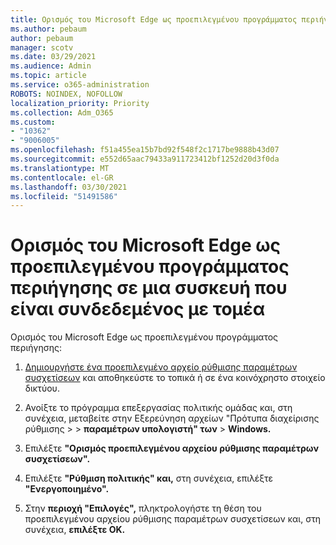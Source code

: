 ```yaml
---
title: Ορισμός του Microsoft Edge ως προεπιλεγμένου προγράμματος περιήγησης σε μια συσκευή που είναι συνδεδεμένος με τομέα
ms.author: pebaum
author: pebaum
manager: scotv
ms.date: 03/29/2021
ms.audience: Admin
ms.topic: article
ms.service: o365-administration
ROBOTS: NOINDEX, NOFOLLOW
localization_priority: Priority
ms.collection: Adm_O365
ms.custom:
- "10362"
- "9006005"
ms.openlocfilehash: f51a455ea15b7bd92f548f2c1717be9888b43d07
ms.sourcegitcommit: e552d65aac79433a911723412bf1252d20d3f0da
ms.translationtype: MT
ms.contentlocale: el-GR
ms.lasthandoff: 03/30/2021
ms.locfileid: "51491586"
---
```

# <a name="set-microsoft-edge-as-the-default-browser-on-a-domain-joined-device"></a>Ορισμός του Microsoft Edge ως προεπιλεγμένου προγράμματος περιήγησης σε μια συσκευή που είναι συνδεδεμένος με τομέα

Ορισμός του Microsoft Edge ως προεπιλεγμένου προγράμματος περιήγησης: 

1. [Δημιουργήστε ένα προεπιλεγμένο αρχείο ρύθμισης παραμέτρων συσχετίσεων](https://go.microsoft.com/fwlink/?linkid=2132437) και αποθηκεύστε το τοπικά ή σε ένα κοινόχρηστο στοιχείο δικτύου.

1. Ανοίξτε το πρόγραμμα επεξεργασίας πολιτικής ομάδας και, στη συνέχεια, μεταβείτε στην Εξερεύνηση αρχείων "Πρότυπα διαχείρισης ρύθμισης  >    >  **παραμέτρων υπολογιστή" των**  >  **Windows.**

1. Επιλέξτε **"Ορισμός προεπιλεγμένου αρχείου ρύθμισης παραμέτρων συσχετίσεων".**

1. Επιλέξτε **"Ρύθμιση πολιτικής" και,** στη συνέχεια, επιλέξτε **"Ενεργοποιημένο".**

1. Στην **περιοχή "Επιλογές",** πληκτρολογήστε τη θέση του προεπιλεγμένου αρχείου ρύθμισης παραμέτρων συσχετίσεων και, στη συνέχεια, **επιλέξτε OK.**
